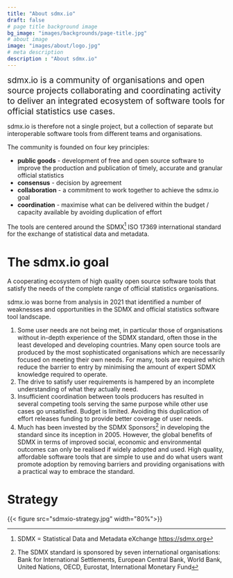 ```yaml
---
title: "About sdmx.io"
draft: false
# page title background image
bg_image: "images/backgrounds/page-title.jpg"
# about image
image: "images/about/logo.jpg"
# meta description
description : "About sdmx.io"
---
```


<div style="font-size:1.2rem;">
sdmx.io is a community of organisations and open source projects collaborating and coordinating activity to deliver an integrated ecosystem of software tools for official statistics use cases.
</div>

sdmx.io is therefore not a single project, but a collection of separate but interoperable software tools from different teams and organisations.

The community is founded on four key principles:
- **public goods** - development of free and open source software to improve the production and publication of timely, accurate and granular official statistics
- **consensus** - decision by agreement 
- **collaboration** - a commitment to work together to achieve the sdmx.io goal
- **coordination** - maximise what can be delivered within the budget / capacity available by avoiding duplication of effort

The tools are centered around the SDMX[^1] ISO 17369 international standard for the exchange of statistical data and metadata. 

# The sdmx.io goal
<div class="alert alert-primary pb-4 pt-4 text-center" role="alert">
A cooperating ecosystem of high quality open source software tools that satisfy the needs of the complete range of official statistics organisations.
</div>


sdmx.io was borne from analysis in 2021 that identified a number of weaknesses and opportunities in the SDMX and official statistics software tool landscape.

1. Some user needs are not being met, in particular those of organisations without in-depth experience of the SDMX standard, often those in the least developed and developing countries. Many open source tools are produced by the most sophisticated organisations which are necessarily focused on meeting their own needs. For many, tools are required which reduce the barrier to entry by minimising the amount of expert SDMX knowledge required to operate.
2. The drive to satisfy user requirements is hampered by an incomplete understanding of what they actually need. 
3. Insufficient coordination between tools producers has resulted in several competing tools serving the same purpose while other use cases go unsatisfied. Budget is limited. Avoiding this duplication of effort releases funding to provide better coverage of user needs.
4. Much has been invested by the SDMX Sponsors[^2] in developing the standard since its inception in 2005. However, the global benefits of SDMX in terms of improved social, economic and environmental outcomes can only be realised if widely adopted and used. High quality, affordable software tools that are simple to use and do what users want promote adoption by removing barriers and providing organisations with a practical way to embrace the standard. 

# Strategy

{{< figure src="sdmxio-strategy.jpg" width="80%">}}



[^1]: SDMX = Statistical Data and Metadata eXchange https://sdmx.org
[^2]: The SDMX standard is sponsored by seven international organisations: Bank for International Settlements, European Central Bank, World Bank, United Nations, OECD, Eurostat, International Monetary Fund